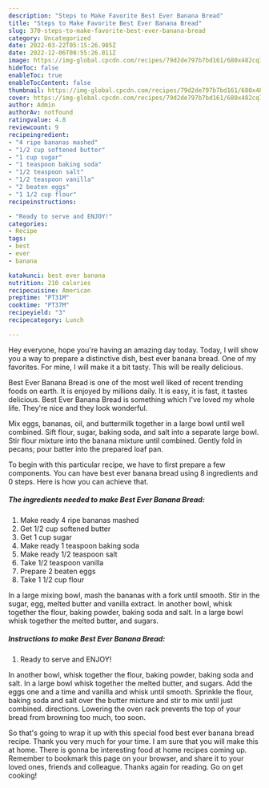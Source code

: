```yaml
---
description: "Steps to Make Favorite Best Ever Banana Bread"
title: "Steps to Make Favorite Best Ever Banana Bread"
slug: 370-steps-to-make-favorite-best-ever-banana-bread
category: Uncategorized
date: 2022-03-22T05:15:26.985Z
date: 2022-12-06T08:55:26.011Z
image: https://img-global.cpcdn.com/recipes/79d2de797b7bd161/680x482cq70/best-ever-banana-bread-recipe-main-photo.jpg
hideToc: false
enableToc: true
enableTocContent: false
thumbnail: https://img-global.cpcdn.com/recipes/79d2de797b7bd161/680x482cq70/best-ever-banana-bread-recipe-main-photo.jpg
cover: https://img-global.cpcdn.com/recipes/79d2de797b7bd161/680x482cq70/best-ever-banana-bread-recipe-main-photo.jpg
author: Admin
authorAv: notfound
ratingvalue: 4.8
reviewcount: 9
recipeingredient:
- "4 ripe bananas mashed"
- "1/2 cup softened butter"
- "1 cup sugar"
- "1 teaspoon baking soda"
- "1/2 teaspoon salt"
- "1/2 teaspoon vanilla"
- "2 beaten eggs"
- "1 1/2 cup flour"
recipeinstructions:

- "Ready to serve and ENJOY!"
categories:
- Recipe
tags:
- best
- ever
- banana

katakunci: best ever banana 
nutrition: 210 calories
recipecuisine: American
preptime: "PT31M"
cooktime: "PT37M"
recipeyield: "3"
recipecategory: Lunch

---
```



Hey everyone, hope you're having an amazing day today. Today, I will show you a way to prepare a distinctive dish, best ever banana bread. One of my favorites. For mine, I will make it a bit tasty. This will be really delicious.

Best Ever Banana Bread is one of the most well liked of recent trending foods on earth. It is enjoyed by millions daily. It is easy, it is fast, it tastes delicious. Best Ever Banana Bread is something which I've loved my whole life. They're nice and they look wonderful.

Mix eggs, bananas, oil, and buttermilk together in a large bowl until well combined. Sift flour, sugar, baking soda, and salt into a separate large bowl. Stir flour mixture into the banana mixture until combined. Gently fold in pecans; pour batter into the prepared loaf pan.


To begin with this particular recipe, we have to first prepare a few components. You can have best ever banana bread using 8 ingredients and 0 steps. Here is how you can achieve that.

<!--inarticleads1-->

##### The ingredients needed to make Best Ever Banana Bread:

1. Make ready 4 ripe bananas mashed
1. Get 1/2 cup softened butter
1. Get 1 cup sugar
1. Make ready 1 teaspoon baking soda
1. Make ready 1/2 teaspoon salt
1. Take 1/2 teaspoon vanilla
1. Prepare 2 beaten eggs
1. Take 1 1/2 cup flour


In a large mixing bowl, mash the bananas with a fork until smooth. Stir in the sugar, egg, melted butter and vanilla extract. In another bowl, whisk together the flour, baking powder, baking soda and salt. In a large bowl whisk together the melted butter, and sugars. 

<!--inarticleads2-->

##### Instructions to make Best Ever Banana Bread:


1. Ready to serve and ENJOY!

In another bowl, whisk together the flour, baking powder, baking soda and salt. In a large bowl whisk together the melted butter, and sugars. Add the eggs one and a time and vanilla and whisk until smooth. Sprinkle the flour, baking soda and salt over the butter mixture and stir to mix until just combined. directions. Lowering the oven rack prevents the top of your bread from browning too much, too soon. 

So that's going to wrap it up with this special food best ever banana bread recipe. Thank you very much for your time. I am sure that you will make this at home. There is gonna be interesting food at home recipes coming up. Remember to bookmark this page on your browser, and share it to your loved ones, friends and colleague. Thanks again for reading. Go on get cooking!
